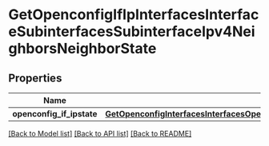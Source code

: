 # GetOpenconfigIfIpInterfacesInterfaceSubinterfacesSubinterfaceIpv4NeighborsNeighborState

## Properties
Name | Type | Description | Notes
------------ | ------------- | ------------- | -------------
**openconfig_if_ipstate** | [**GetOpenconfigInterfacesInterfacesOpenconfiginterfacesinterfacesSubinterfacesOpenconfigifipipv4NeighborsState**](GetOpenconfigInterfacesInterfacesOpenconfiginterfacesinterfacesSubinterfacesOpenconfigifipipv4NeighborsState.md) |  | [optional] 

[[Back to Model list]](../README.md#documentation-for-models) [[Back to API list]](../README.md#documentation-for-api-endpoints) [[Back to README]](../README.md)


